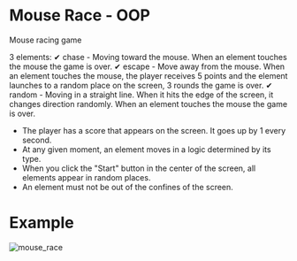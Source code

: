 # Mouse Race - OOP
 Mouse racing game

3 elements:
✔	chase - Moving toward the mouse. When an element touches the mouse the game is over.
✔	escape - Move away from the mouse. When an element touches the mouse, the player receives 5 points and the element launches to a random place on the screen, 3 rounds the game is over.
✔	random - Moving in a straight line. When it hits the edge of the screen, it changes direction randomly. When an element touches the mouse the game is over.

- The player has a score that appears on the screen. It goes up by 1 every second.
- At any given moment, an element moves in a logic determined by its type.
- When you click the "Start" button in the center of the screen, all elements appear in random places.
- An element must not be out of the confines of the screen.

# Example

![mouse_race](https://user-images.githubusercontent.com/64954264/127181133-a565d342-51dd-4845-b066-a97f012452ba.gif)
